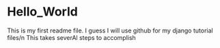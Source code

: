 # Hello_World
This is my first readme file.
I guess I will use github for my django tutorial files/n
This takes severAl steps to accomplish

